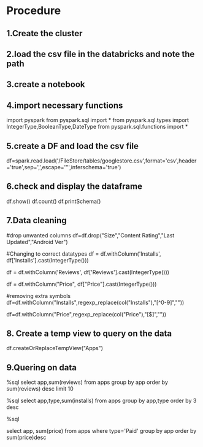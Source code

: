 # Procedure

## 1.Create the cluster 

## 2.load the csv file in the databricks and note the path

## 3.create a notebook

## 4.import necessary functions

import pyspark
from pyspark.sql import *
from pyspark.sql.types import IntegerType,BooleanType,DateType
from pyspark.sql.functions import *


## 5.create a DF and load the csv file 

df=spark.read.load('/FileStore/tables/googlestore.csv',format='csv',header='true',sep=',',escape='"',inferschema='true')

## 6.check and display the dataframe

df.show()
df.count()
df.printSchema()

## 7.Data cleaning

#drop unwanted columns
df=df.drop("Size","Content Rating","Last Updated","Android Ver")

#Changing to correct datatypes
df = df.withColumn('Installs', df['Installs'].cast(IntegerType()))

df = df.withColumn('Reviews', df['Reviews'].cast(IntegerType()))

df = df.withColumn("Price", df["Price"].cast(IntegerType()))

#removing extra symbols 
df=df.withColumn("Installs",regexp_replace(col("Installs"),"[^0-9]",""))

df=df.withColumn("Price",regexp_replace(col("Price"),"[$]",""))

## 8. Create a temp view to query on the data

df.createOrReplaceTempView("Apps")

## 9.Quering on data

%sql
select app,sum(reviews) from apps group by app order by sum(reviews) desc limit 10

%sql
select app,type,sum(installs) from apps group by app,type order by 3 desc 

%sql

select app, sum(price) from apps where type='Paid' group by app order by sum(price)desc


